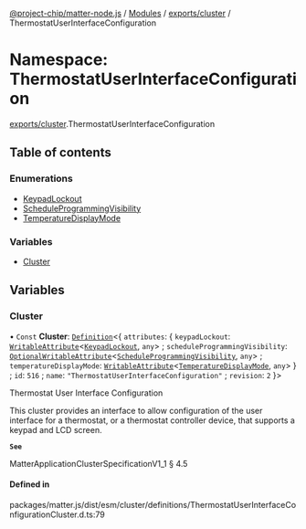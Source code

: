 [@project-chip/matter-node.js](../README.md) / [Modules](../modules.md) / [exports/cluster](exports_cluster.md) / ThermostatUserInterfaceConfiguration

# Namespace: ThermostatUserInterfaceConfiguration

[exports/cluster](exports_cluster.md).ThermostatUserInterfaceConfiguration

## Table of contents

### Enumerations

- [KeypadLockout](../enums/exports_cluster.ThermostatUserInterfaceConfiguration.KeypadLockout.md)
- [ScheduleProgrammingVisibility](../enums/exports_cluster.ThermostatUserInterfaceConfiguration.ScheduleProgrammingVisibility.md)
- [TemperatureDisplayMode](../enums/exports_cluster.ThermostatUserInterfaceConfiguration.TemperatureDisplayMode.md)

### Variables

- [Cluster](exports_cluster.ThermostatUserInterfaceConfiguration.md#cluster)

## Variables

### Cluster

• `Const` **Cluster**: [`Definition`](exports_cluster.ClusterFactory.md#definition)\<\{ `attributes`: \{ `keypadLockout`: [`WritableAttribute`](../interfaces/exports_cluster.WritableAttribute.md)\<[`KeypadLockout`](../enums/exports_cluster.ThermostatUserInterfaceConfiguration.KeypadLockout.md), `any`\> ; `scheduleProgrammingVisibility`: [`OptionalWritableAttribute`](../interfaces/exports_cluster.OptionalWritableAttribute.md)\<[`ScheduleProgrammingVisibility`](../enums/exports_cluster.ThermostatUserInterfaceConfiguration.ScheduleProgrammingVisibility.md), `any`\> ; `temperatureDisplayMode`: [`WritableAttribute`](../interfaces/exports_cluster.WritableAttribute.md)\<[`TemperatureDisplayMode`](../enums/exports_cluster.ThermostatUserInterfaceConfiguration.TemperatureDisplayMode.md), `any`\>  } ; `id`: ``516`` ; `name`: ``"ThermostatUserInterfaceConfiguration"`` ; `revision`: ``2``  }\>

Thermostat User Interface Configuration

This cluster provides an interface to allow configuration of the user interface for a thermostat, or a
thermostat controller device, that supports a keypad and LCD screen.

**`See`**

MatterApplicationClusterSpecificationV1_1 § 4.5

#### Defined in

packages/matter.js/dist/esm/cluster/definitions/ThermostatUserInterfaceConfigurationCluster.d.ts:79

